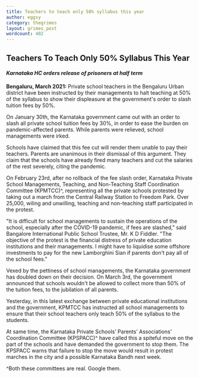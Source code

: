 ```yaml
---
title: Teachers to teach only 50% syllabus this year
author: eggsy
category: thegrimes
layout: grimes_post
wordcount: 402
---
```


## Teachers To Teach Only 50% Syllabus This Year

#### *Karnataka HC orders release of prisoners at half term*

**Bengaluru, March 2021:** Private school teachers in the Bengaluru Urban district have been instructed by their managements to halt teaching at 50% of the syllabus to show their displeasure at the government's order to slash tuition fees by 50%.

On January 30th, the Karnataka government came out with an order to slash all private school tuition fees by 30%, in order to ease the burden on pandemic-affected parents. While parents were relieved, school managements were irked. 

Schools have claimed that this fee cut will render them unable to pay their teachers. Parents are unanimous in their dismissal of this argument. They claim that the schools have already fired many teachers and cut the salaries of the rest severely, citing the pandemic.

On February 23rd, after no rollback of the fee slash order, Karnataka Private School Managements, Teaching, and Non-Teaching Staff Coordination Committee (KPMTCC)^, representing all the private schools protested by taking out a march from the Central Railway Station to Freedom Park. Over 25,000, wiling and unwilling, teaching and non-teaching staff participated in the protest.

"It is difficult for school managements to sustain the operations of the school, especially after the COVID-19 pandemic, if fees are slashed," said Bangalore International Public School Trustee, Mr. K D Fiddler. "The objective of the protest is the financial distress of private education institutions and their managements. I might have to liquidise some offshore investments to pay for the new Lamborghini Sian if parents don't pay all of the school fees."

Vexed by the pettiness of school managements, the Karnataka government has doubled down on their decision. On March 3rd, the government announced that schools wouldn't be allowed to collect more than 50% of the tuition fees, to the jubilation of all parents.

Yesterday, in this latest exchange between private educational institutions and the government, KPMTCC has instructed all school managements to ensure that their school teachers only teach 50% of the syllabus to the students. 

At same time, the Karnataka Private Schools’ Parents’ Associations’ Coordination Committee (KPSPACC)^ have called this a spiteful move on the part of the schools and have demanded the government to stop them. The KPSPACC warns that failure to stop the move would result in protest marches in the city and a possible Karnataka Bandh next week.

^Both these committees are real. Google them.